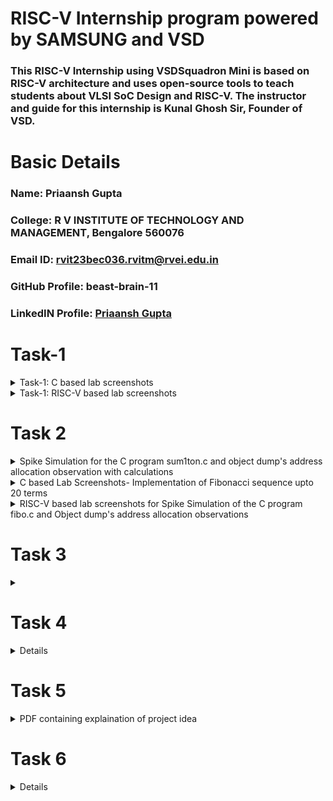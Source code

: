 # RISC-V Internship program powered by SAMSUNG and VSD
### This RISC-V Internship using VSDSquadron Mini is based on RISC-V architecture and uses open-source tools to teach students about VLSI SoC Design and RISC-V. The instructor and guide for this internship is Kunal Ghosh Sir, Founder of VSD.

# Basic Details

### Name: Priaansh Gupta
### College: R V INSTITUTE OF TECHNOLOGY AND MANAGEMENT, Bengalore 560076
### Email ID: rvit23bec036.rvitm@rvei.edu.in
### GitHub Profile: beast-brain-11
### LinkedIN Profile: [Priaansh Gupta](https://www.linkedin.com/in/priaansh-gupta/)

</details>

# Task-1

<details>
<summary> Task-1: C based lab screenshots </summary>
<br>

![t1_1](https://github.com/user-attachments/assets/ca0f6021-8d28-47e9-a643-0f964b318e1d)

</details>

<details>
<summary> Task-1: RISC-V based lab screenshots </summary>
<br>

![t1_2](https://github.com/user-attachments/assets/3982f7a9-cab2-4a1f-99e0-113b7b976eaa)

![t1_3](https://github.com/user-attachments/assets/d50cbce4-e138-4033-8d77-8fb5271b125c)

![t1_4](https://github.com/user-attachments/assets/7307b892-8b5f-4525-a5af-42dda64762ca)

![t1_5](https://github.com/user-attachments/assets/0cc12187-6bfb-4353-a2e5-80597c3f2804)

![t1_6](https://github.com/user-attachments/assets/1f9e7d01-1000-47df-bc26-dc443a95cbc2)

![t1_7](https://github.com/user-attachments/assets/0bb366f1-9d88-421d-bf56-87000b2e948c)

</details>

# Task 2
<details>
<summary>Spike Simulation for the C program sum1ton.c and object dump's address allocation observation with calculations</summary>
<br>
  
![WhatsApp Image 2025-01-13 at 20 16 02_5119eabd](https://github.com/user-attachments/assets/c42f5b5c-d0b2-43f1-a712-e12052719eba)

![WhatsApp Image 2025-01-13 at 20 16 19_d92527c5](https://github.com/user-attachments/assets/fd848642-9feb-4b08-ab01-a2d76420bbe1)

![WhatsApp Image 2025-01-13 at 20 15 31_4924468d](https://github.com/user-attachments/assets/15519792-834f-4e38-8b3b-1276f36c0e45)

</details>
<details>
<summary>C based Lab Screenshots- Implementation of Fibonacci sequence upto 20 terms</summary>
<br>
  
  ![WhatsApp Image 2025-01-13 at 21 19 10_cece3c16](https://github.com/user-attachments/assets/78b3572c-e270-4ecc-886e-e2ef2528dee6)
</details>
<details>
<summary>RISC-V based lab screenshots for Spike Simulation of the C program fibo.c and Object dump's address allocation observations</summary>
<br>
  
#### Using -O1 compilation algorithm

![WhatsApp Image 2025-01-15 at 14 07 13_46162e79](https://github.com/user-attachments/assets/0dc6e7ed-e43c-435d-981d-08cfb325e9e9)
#### Using -Ofast compliation algorithm

![WhatsApp Image 2025-01-15 at 14 13 52_7dc94361](https://github.com/user-attachments/assets/4226492f-4eec-4740-b72d-e09f2e680537)

</details>

# Task 3
<details>
<summary></summary>
<br>

 ![Image](https://github.com/user-attachments/assets/3a30a7f2-4067-4784-a5a4-af0e47cf8d41)
 
Instruction 1
Instruction: lui a2, 0x1
Type: U-Type
Opcode: 0110111 (lui)
Destination Register: a2 = x12 → 01100
Immediate: 0x1 → 00000000000000000001 (20 bits)
Overall Encoding:
00000000000000000001 | 01100 | 0110111

Instruction 2
Instruction: lui a0, 0x21
Type: U-Type
Opcode: 0110111 (lui)
Destination Register: a0 = x10 → 01010
Immediate: 0x21 → 00000000000100001 (20 bits)
Overall Encoding:
00000000000100001 | 01010 | 0110111

Instruction 3
Instruction: addi sp, sp, -16
Type: I-Type
Opcode: 0010011 (addi)
Destination Register: sp = x2 → 00010
Source Register: sp = x2 → 00010
Immediate: -16 → 1111111111110000 (12 bits, sign-extended)
Overall Encoding:
1111111111110000 | 00010 | 000 | 00010 | 0010011

Instruction 4
Instruction: addi a2, a2, 954
Type: I-Type
Opcode: 0010011 (addi)
Destination Register: a2 = x12 → 01100
Source Register: a2 = x12 → 01100
Immediate: 954 → 0011101010 (12 bits, sign-extended)
Overall Encoding:
0011101010 | 01100 | 000 | 01100 | 0010011

Instruction 5
Instruction: addi a1, a1, 100
Type: I-Type
Opcode: 0010011 (addi)
Destination Register: a1 = x11 → 01011
Source Register: a1 = x11 → 01011
Immediate: 100 → 00000001100100 (12 bits, sign-extended)
Overall Encoding:
00000001100100 | 01011 | 000 | 01011 | 0010011

Instruction 6
Instruction: addi a0, a0, 384
Type: I-Type
Opcode: 0010011 (addi)
Destination Register: a0 = x10 → 01010
Source Register: a0 = x10 → 01010
Immediate: 384 → 00000110000000 (12 bits, sign-extended)
Overall Encoding:
00000110000000 | 01010 | 000 | 01010 | 0010011

Instruction 7
Instruction: sd ra, 8(sp)
Type: S-Type
Opcode: 0100011 (sd)
Source Register: ra = x1 → 00001
Base Register: sp = x2 → 00010
Immediate: 8 → 0000000001000 (split into imm[11:5] and imm[4:0])
Overall Encoding:
0000000 | 00001 | 00010 | 010 | 0001000 | 0100011

Instruction 8
Instruction: jal ra, 1040c
Type: J-Type
Opcode: 1101111 (jal)
Destination Register: ra = x1 → 00001
Offset: 1040c → 00010000000000001100 (20 bits, sign-extended)
Overall Encoding:
00010000000000001100 | 00001 | 1101111

Instruction 9
Instruction: ld ra, 8(sp)
Type: I-Type
Opcode: 0000011 (ld)
Destination Register: ra = x1 → 00001
Base Register: sp = x2 → 00010
Immediate: 8 → 0000000001000 (12 bits, sign-extended)
Overall Encoding:
0000000001000 | 00010 | 011 | 00001 | 0000011

Instruction 10
Instruction: addi a0, a0, 0
Type: I-Type
Opcode: 0010011 (addi)
Destination Register: a0 = x10 → 01010
Source Register: a0 = x10 → 01010
Immediate: 0 → 000000000000 (12 bits, sign-extended)
Overall Encoding:
000000000000 | 01010 | 000 | 01010 | 0010011

Instruction 11
Instruction: addi sp, sp, 16
Type: I-Type
Opcode: 0010011 (addi)
Destination Register: sp = x2 → 00010
Source Register: sp = x2 → 00010
Immediate: 16 → 00000000010000 (12 bits, sign-extended)
Overall Encoding:
00000000010000 | 00010 | 000 | 00010 | 0010011

Instruction 12
Instruction: ret
Type: I-Type (jalr)
Opcode: 1100111 (jalr)
Destination Register: x0 → 00000
Base Register: ra = x1 → 00001
Immediate: 0 → 000000000000 (12 bits, sign-extended)
Overall Encoding:
000000000000 | 00001 | 000 | 00000 | 1100111
</details>

# Task 4

<details>
 
## 1. RISC-V RV32I

This project provides an insight into the working of a few important instructions of the instruction set of a Single cycle Reduced Instruction Set Computer - Five(RISC-V) Instruction Set Architecture suitable for use across wide-spectrum of Applications from low power embedded devices to high performance Cloud based Server processors. The base RISC-V is a 32-bit processor with 31 general-purpose registers, so all the instructions are 32-bit long. Some Applications where the RISC-V processors have begun to make some significant threads are in Artificial intelligence and machine learning, Embedded systems, Ultra Low power processing systems etc.

## 2. BLOCK DIAGRAM OF RISC-V RV32I
![image](https://user-images.githubusercontent.com/110079631/181293948-beb8622c-7696-4b06-b6c9-eeab9b8ab9d3.png)

## 3. INSTRUCTION SET OF RISC-V RV32I
![image](https://user-images.githubusercontent.com/110079631/181298133-60269bc2-01da-4b5c-8b42-69057b8dc15c.png)

## 4. FUNCTIONAL SIMULATION

### 4.1 About iverilog and gtkwave
- Icarus Verilog is an implementation of the Verilog hardware description language.
- GTKWave is a fully featured GTK+ v1. 2 based wave viewer for Unix and Win32 which reads Ver Structural Verilog Compiler generated AET files as well as standard Verilog VCD/EVCD files and allows their viewing.

### 4.2 Installing iverilog and gtkwave

- **For Ubuntu**

 Open your terminal and type the following to install iverilog and GTKWave
 ```
 $   sudo apt get update
 $   sudo apt get install iverilog gtkwave
 ```

- **To clone the repository and download the netlist files for simulation , enter the following commands in your terminal.**

 ```
 $ git clone https://github.com/vinayrayapati/iiitb_rv32i
 $ cd iiitb_rv32i
 ```
- **To simulate and run the verilog code , enter the following commands in your terminal.**

```
$ iverilog -o iiitb_rv32i iiitb_rv32i.v iiitb_rv32i_tb.v
$ ./iiitb_rv32i
```
- **To see the output waveform in gtkwave, enter the following commands in your terminal.**

`$ gtkwave iiitb_rv32i.vcd`

### 4.3 The output waveform
 
 Instruction 1:add r6,r2,r1
 
 ![Image](https://github.com/user-attachments/assets/5f442b64-ca75-4a44-8ed2-4edf395b451d)

 Instruction 2:sub r7,r1,r2
 
![Image](https://github.com/user-attachments/assets/d466f3d7-56bd-4a64-8259-b737a30cc91a)

 Instruction 3:and r8,r1,r3
 
![Image](https://github.com/user-attachments/assets/3e393c85-07df-4f25-bb9a-a256d58ad89a)

 Instruction 4:or r9,r2,r5
 
 ![Image](https://github.com/user-attachments/assets/d32c3e0f-385d-4ea9-8eca-36453c7c536d)

 Instruction 5:xor r10,r1,r4
 
![Image](https://github.com/user-attachments/assets/448bc592-c25c-4819-a5fb-26d67066549a)

 Instruction 6:slt r11,r2,r4
 
 ![Image](https://github.com/user-attachments/assets/db820b84-7ba8-4025-9aac-085f7c4232a4)

 Instruction 7:addi r12,r4,5
 
 ![Image](https://github.com/user-attachments/assets/26e1c82e-e76d-43d6-9e55-918d1268fb21)

 Instruction 8:sw r3,r1,2
 
 ![Image](https://github.com/user-attachments/assets/e9a439af-6861-4c2d-b781-7666bc3abfb3)

 Instruction 9:lw r13,r1,2
 
 ![Image](https://github.com/user-attachments/assets/afe41c20-05da-4e39-a88f-dfa03e038afa)

 Instruction 10:beq r0,r0,15
 
 ![image](https://github.com/user-attachments/assets/1afe2bb4-5055-4958-913b-f9719ed5b40c)

</details>

# Task 5

<details>
<summary> PDF containing explaination of project idea </summary>
 

 
</details>

# Task 6

<summary>
<details>
 

Code: ![code folder](https://github.com/beast-brain-11/samsung-riscv/tree/main/Task%206)

Video:![video](https://drive.google.com/file/d/1AWPyrjjUoWfTWwa1wpuxunXZ-bAS9S8y/view?usp=drivesdk)
 

 
</details>
</summary>
